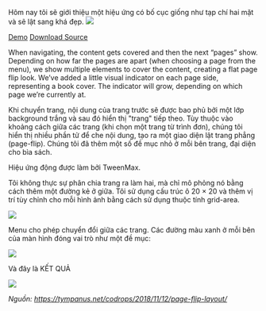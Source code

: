 Hôm nay tôi sẽ giới thiệu một hiệu ứng có bố cục giống như tạp chí hai mặt và sẽ lật sang khá đẹp.
![](https://images.viblo.asia/5a6f366d-e86d-4e80-8b9a-47c5a574c799.jpg)

[Demo](https://tympanus.net/Development/PageFlipLayout/) 
[Download Source](http://tympanus.net/Development/PageFlipLayout/PageFlipLayout.zip)

When navigating, the content gets covered and then the next “pages” show. Depending on how far the pages are apart (when choosing a page from the menu), we show multiple elements to cover the content, creating a flat page flip look. We’ve added a little visual indicator on each page side, representing a book cover. The indicator will grow, depending on which page we’re currently at.

Khi chuyển trang, nội dung của trang trước sẽ được bao phủ bởi một lớp background trắng và sau đó hiển thị "trang" tiếp theo. Tùy thuộc vào khoảng cách giữa các trang (khi chọn một trang từ trình đơn), chúng tôi hiển thị nhiều phần tử để che nội dung, tạo ra một giao diện lật trang phẳng (page-flip). Chúng tôi đã thêm một số đề mục nhỏ ở mỗi bên trang, đại diện cho bìa sách.

Hiệu ứng động được làm bởi TweenMax.

Tôi không thực sự phân chia trang ra làm hai, mà chỉ mô phỏng nó bằng cách thêm một đường kẻ ở giữa. Tôi sử dụng cấu trúc ô 20 × 20 và thêm vị trí tùy chỉnh cho mỗi hình ảnh bằng cách sử dụng thuộc tính grid-area.

![](https://images.viblo.asia/59f17a64-abfd-4da4-bd23-cb08dc5be6bf.jpg)

Menu cho phép chuyển đổi giữa các trang. Các đường màu xanh ở mỗi bên của màn hình đóng vai trò như một đề mục:

![](https://images.viblo.asia/a9dc5744-9a58-41c5-9bd7-215a9ec373b6.jpg)

Và đây là KẾT QUẢ

![](https://images.viblo.asia/89b1dce9-1c21-403d-8d6e-057c1caa0f1d.gif)

*Nguồn: https://tympanus.net/codrops/2018/11/12/page-flip-layout/*